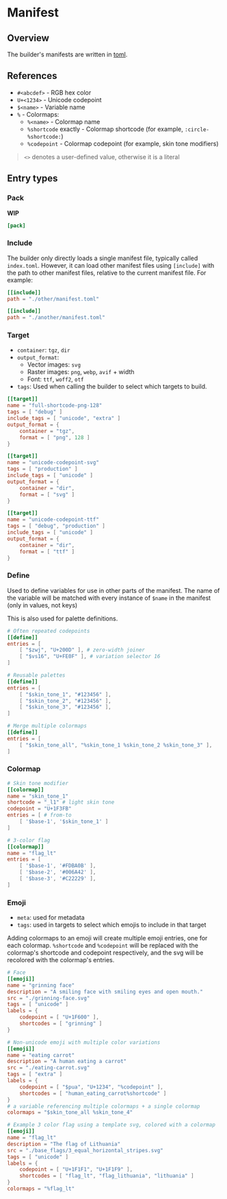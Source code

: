 # Manifest

## Overview
The builder's manifests are written in [toml](https://toml.io).

## References
- `#<abcdef>` - RGB hex color
- `U+<1234>` - Unicode codepoint
- `$<name>` - Variable name
- `%` - Colormaps:
    - `%<name>` - Colormap name
    - `%shortcode` exactly - Colormap shortcode (for example, `:circle-%shortcode:`)
    - `%codepoint` - Colormap codepoint (for example, skin tone modifiers)

> `<>` denotes a user-defined value, otherwise it is a literal

## Entry types
### Pack
**WIP**

```toml
[pack]
```
### Include
The builder only directly loads a single manifest file, typically called `index.toml`. However, it can load other manifest files using `[include]` with the path to other manifest files, relative to the current manifest file. For example:

```toml
[[include]]
path = "./other/manifest.toml"

[[include]]
path = "./another/manifest.toml"
```

### Target
- `container`: `tgz`, `dir`
- `output_format`:
    - Vector images: `svg`
    - Raster images: `png`, `webp`, `avif` + width
    - Font: `ttf`, `woff2`, `otf`
- `tags`: Used when calling the builder to select which targets to build.

```toml
[[target]]
name = "full-shortcode-png-128"
tags = [ "debug" ]
include_tags = [ "unicode", "extra" ]
output_format = {
    container = "tgz",
    format = [ "png", 128 ]
}

[[target]]
name = "unicode-codepoint-svg"
tags = [ "production" ]
include_tags = [ "unicode" ]
output_format = {
    container = "dir",
    format = [ "svg" ]
}

[[target]]
name = "unicode-codepoint-ttf"
tags = [ "debug", "production" ]
include_tags = [ "unicode" ]
output_format = {
    container = "dir",
    format = [ "ttf" ]
}
```

### Define
Used to define variables for use in other parts of the manifest. The name of the variable will be matched with every instance of `$name` in the manifest (only in values, not keys)

This is also used for palette definitions.

```toml
# Often repeated codepoints
[[define]]
entries = [
    [ "$zwj", "U+200D" ], # zero-width joiner
    [ "$vs16", "U+FE0F" ], # variation selector 16
]

# Reusable palettes
[[define]]
entries = [
    [ "$skin_tone_1", "#123456" ],
    [ "$skin_tone_2", "#123456" ],
    [ "$skin_tone_3", "#123456" ],
]

# Merge multiple colormaps
[[define]]
entries = [
    [ "$skin_tone_all", "%skin_tone_1 %skin_tone_2 %skin_tone_3" ],
]
```

### Colormap
```toml
# Skin tone modifier
[[colormap]]
name = "skin_tone_1"
shortcode = "_l1" # light skin tone
codepoint = "U+1F3FB"
entries = [ # from-to
    [ '$base-1', '$skin_tone_1' ]
]

# 3-color flag
[[colormap]]
name = "flag_lt"
entries = [
    [ '$base-1', '#FDBA0B' ],
    [ '$base-2', '#006A42' ],
    [ '$base-3', '#C22229' ],
]
```

### Emoji
- `meta`: used for metadata
- `tags`: used in targets to select which emojis to include in that target

Adding colormaps to an emoji will create multiple emoji entries, one for each colormap. `%shortcode` and `%codepoint` will be replaced with the colormap's shortcode and codepoint respectively, and the svg will be recolored with the colormap's entries.

```toml
# Face
[[emoji]]
name = "grinning face"
description = "A smiling face with smiling eyes and open mouth."
src = "./grinning-face.svg"
tags = [ "unicode" ]
labels = {
    codepoint = [ "U+1F600" ],
    shortcodes = [ "grinning" ]
}

# Non-unicode emoji with multiple color variations
[[emoji]]
name = "eating carrot"
description = "A human eating a carrot"
src = "./eating-carrot.svg"
tags = [ "extra" ]
labels = {
    codepoint = [ "$pua", "U+1234", "%codepoint" ],
    shortcodes = [ "human_eating_carrot%shortcode" ]
}
# a variable referencing multiple colormaps + a single colormap
colormaps = "$skin_tone_all %skin_tone_4"

# Example 3 color flag using a template svg, colored with a colormap
[[emoji]]
name = "flag_lt"
description = "The flag of Lithuania"
src = "./base_flags/3_equal_horizontal_stripes.svg"
tags = [ "unicode" ]
labels = {
    codepoint = [ "U+1F1F1", "U+1F1F9" ],
    shortcodes = [ "flag_lt", "flag_lithuania", "lithuania" ]
}
colormaps = "%flag_lt"
```
